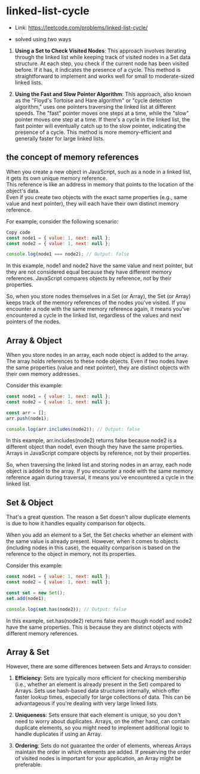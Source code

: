 # linked-list-cycle

- Link: https://leetcode.com/problems/linked-list-cycle/

- solved using two ways  

1. **Using a Set to Check Visited Nodes**: This approach involves iterating through the linked list while keeping track of visited nodes in a Set data structure. At each step, you check if the current node has been visited before. If it has, it indicates the presence of a cycle. This method is straightforward to implement and works well for small to moderate-sized linked lists.

2. **Using the Fast and Slow Pointer Algorithm**: This approach, also known as the "Floyd's Tortoise and Hare algorithm" or "cycle detection algorithm," uses one pointers traversing the linked list at different speeds. The "fast" pointer moves one steps at a time, while the "slow" pointer moves one step at a time. If there's a cycle in the linked list, the fast pointer will eventually catch up to the slow pointer, indicating the presence of a cycle. This method is more memory-efficient and generally faster for large linked lists.

## the concept of memory references

When you create a new object in JavaScript, such as a node in a linked list, it gets its own unique memory reference.  
This reference is like an address in memory that points to the location of the object's data.  
Even if you create two objects with the exact same properties (e.g., same value and next pointer), they will each have their own distinct memory reference.

For example, consider the following scenario:

```javascript
Copy code
const node1 = { value: 1, next: null };
const node2 = { value: 1, next: null };

console.log(node1 === node2); // Output: false
```
In this example, node1 and node2 have the same value and next pointer, but they are not considered equal because they have different memory references. JavaScript compares objects by reference, not by their properties.

So, when you store nodes themselves in a Set (or Array), the Set (or Array) keeps track of the memory references of the nodes you've visited. If you encounter a node with the same memory reference again, it means you've encountered a cycle in the linked list, regardless of the values and next pointers of the nodes.

## Array & Object

When you store nodes in an array, each node object is added to the array. The array holds references to these node objects. Even if two nodes have the same properties (value and next pointer), they are distinct objects with their own memory addresses.

Consider this example:

```javascript
const node1 = { value: 1, next: null };
const node2 = { value: 1, next: null };

const arr = [];
arr.push(node1);

console.log(arr.includes(node2)); // Output: false
```

In this example, arr.includes(node2) returns false because node2 is a different object than node1, even though they have the same properties. Arrays in JavaScript compare objects by reference, not by their properties.

So, when traversing the linked list and storing nodes in an array, each node object is added to the array. If you encounter a node with the same memory reference again during traversal, it means you've encountered a cycle in the linked list.

## Set & Object


That's a great question. The reason a Set doesn't allow duplicate elements is due to how it handles equality comparison for objects.

When you add an element to a Set, the Set checks whether an element with the same value is already present. However, when it comes to objects (including nodes in this case), the equality comparison is based on the reference to the object in memory, not its properties.

Consider this example:

```javascript
const node1 = { value: 1, next: null };
const node2 = { value: 1, next: null };

const set = new Set();
set.add(node1);

console.log(set.has(node2)); // Output: false
```

In this example, set.has(node2) returns false even though node1 and node2 have the same properties. This is because they are distinct objects with different memory references.

## Array & Set

However, there are some differences between Sets and Arrays to consider:

1. **Efficiency**: Sets are typically more efficient for checking membership (i.e., whether an element is already present in the Set) compared to Arrays. Sets use hash-based data structures internally, which offer faster lookup times, especially for large collections of data. This can be advantageous if you're dealing with very large linked lists.

2. **Uniqueness**: Sets ensure that each element is unique, so you don't need to worry about duplicates. Arrays, on the other hand, can contain duplicate elements, so you might need to implement additional logic to handle duplicates if using an Array.

3. **Ordering**: Sets do not guarantee the order of elements, whereas Arrays maintain the order in which elements are added. If preserving the order of visited nodes is important for your application, an Array might be preferable.
